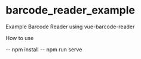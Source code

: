 # barcode_reader_example

Example Barcode Reader using vue-barcode-reader

How to use

-- npm install
-- npm run serve
